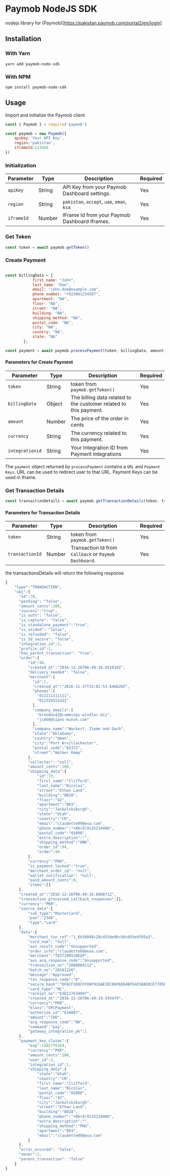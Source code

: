 # Paymob NodeJS SDK
nodejs library for (Paymob)[https://pakistan.paymob.com/portal2/en/login]

## Installation

### With Yarn

```
yarn add paymob-node-sdk
```

### With NPM

```
npm install paymob-node-sdk
```

## Usage

Import and initialize the Paymob client

```javascript
const { Paymob } = require('paymob')

const paymob = new Paymob({
    apiKey:'Your API Key',
    region:'pakistan',
    iframeId:123456
})
```
### Initialization

| Parameter |  Type  |               Description                     | Required |
| --------- | ------ | --------------------------------------------- | -------- |
| `apiKey`  | String | API Key from your Paymob Dashboard settings.  |    Yes   |
| `region`  | String | `pakistan`, `accept`, `uae`, `oman`, `ksa`    |    Yes   |
| `iframeId`| Number | IFrame Id from your Paymob Dashboard Iframes. |    Yes   |

### Get Token

```javascript
const token = await paymob.getToken()
```

### Create Payment

```javascript

const billingData = {
            first_name: "John",
            last_name: "Doe",
            email: "john.doe@example.com",
            phone_number: "+923001234567",
            apartment: "NA", 
            floor: "NA", 
            street: "NA", 
            building: "NA", 
            shipping_method: "NA", 
            postal_code: "NA", 
            city: "NA", 
            country: "NA", 
            state: "NA"
        };

const payment = await paymob.processPayment(token, billingData, amount,currency, integrationid);
```
#### Parameters for Create Payment

|    Parameter   |  Type  |                              Description                          | Required |
| -------------- | ------ | ----------------------------------------------------------------- | -------- |
| `token`        | String | token from `paymob.getToken()`                                    |    Yes   |
| `billingData`  | Object | The billing data related to the customer related to this payment. |    Yes   |
| `amount`       | Number | The price of the order in cents                                   |    Yes   |
| `currency`     | String | The currency related to this payment.                             |    Yes   |
| `integrationid`| String | Your Integration ID from Payment Integrations                     |    Yes   |

The `payment` object returned by `processPayment` contains a `URL` and `Payment Keys`. URL can be used to redirect user to that URL. Payment Keys can be used in Iframe.

### Get Transaction Details

```javascript
const transactionDetails = await paymob.getTransactionDetails(token, transactionId)

```

#### Parameters for Transaction Details

|    Parameter     |  Type  |                          Description                  | Required |
| ---------------- | ------ | ----------------------------------------------------- | -------- |
| `token`          | String | token from `paymob.getToken()`                        |    Yes   |
| `transactionId`  | Number | Transaction Id from `Callback` or `Paymob Dashboard`. |    Yes   |

the transactionsDetails will return the following response
```javascript
{
    "type":"TRANSACTION",
    "obj":{
      "id":78,
      "pending": "false",
      "amount_cents":100,
      "success":"true",
      "is_auth": "false",
      "is_capture": "false",
      "is_standalone_payment":"true",
      "is_voided": "false",
      "is_refunded": "false",
      "is_3d_secure": "false",
      "integration_id":1,
      "profile_id":1,
      "has_parent_transaction": "true",
      "order":{
          "id":94,
          "created_at":"2016-12-26T06:49:16.651010Z",
          "delivery_needed": "false",
          "merchant":{
            "id":1,
            "created_at":"2016-11-17T15:02:53.646620Z",
            "phones":[
              "011111111111",
              "012324151432"
            ],
            "company_emails":[
              "brendon42@cummings-windler.biz",
              "jim50@sipes-kunze.com"
            ],
            "company_name":"Wuckert, Zieme and Dach",
            "state":"Oklahoma",
            "country":"Oman",
            "city":"Port Arvillachester",
            "postal_code":"83372",
            "street":"Walker Ramp"
          },
          "collector": "null",
          "amount_cents":100,
          "shipping_data":{
              "id":73,
              "first_name":"Clifford",
              "last_name":"Nicolas",
              "street":"Ethan Land",
              "building":"8028",
              "floor":"42",
              "apartment":"803",
              "city":"Jaskolskiburgh",
              "state":"Utah",
              "country":"CR",
              "email":"claudette09@exa.com",
              "phone_number":"+86(8)9135210486",
              "postal_code":"01898",
              "extra_description":"",
              "shipping_method":"UNK",
              "order_id":94,
              "order":94
          },
          "currency":"PKR",
          "is_payment_locked":"true",
          "merchant_order_id": "null",
          "wallet_notification": "null",
          "paid_amount_cents":0,
          "items":[]
      },
      "created_at":"2016-12-26T06:49:16.680871Z",
      "transaction_processed_callback_responses":[],
      "currency":"PKR",
      "source_data":{
          "sub_type":"MasterCard",
          "pan":"2346",
          "type":"card"
      },
      "data":{
          "merchant_txn_ref":"1_6b30848c28c455de9bcb0c693e9f85a3",
          "card_num": "null",
          "avs_result_code":"Unsupported",
          "order_info":"claudette09@exa.com",
          "merchant":"TEST290510EGP",
          "avs_acq_response_code":"Unsupported",
          "transaction_no":"2000004112",
          "batch_no":"20161226",
          "message":"Approved",
          "txn_response_code":"0",
          "secure_hash":"DF6CF1D9CFF09F9C6AE1EC86F6ED4BFE4E5BAE8CE7705ED05E61A264839FEA7A",
          "card_type":"MC",
          "receipt_no":"636117634097",
          "created_at":"2016-12-26T06:49:19.593479",
          "currency":"PKR",
          "klass":"VPCPayment",
          "authorize_id":"634097",
          "amount":"100",
          "acq_response_code":"00",
          "command":"pay",
          "gateway_integration_pk":1
      },
      "payment_key_claims":{
          "exp":1482770369,
          "currency":"PKR",
          "amount_cents":100,
          "user_id":2,
          "integration_id":1,
          "shipping_data":{
              "state":"Utah",
              "country":"CR",
              "first_name":"Clifford",
              "last_name":"Nicolas",
              "postal_code":"01898",
              "floor":"42",
              "city":"Jaskolskiburgh",
              "street":"Ethan Land",
              "building":"8028",
              "phone_number":"+86(8)9135210486",
              "extra_description":"",
              "shipping_method":"PKG",
              "apartment":"803",
              "email":"claudette09@exa.com"
          }
      },
      "error_occured": "false",
      "owner":2,
      "parent_transaction": "false"
    }
}
```

